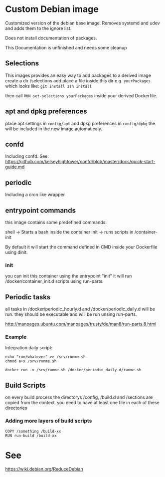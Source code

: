 # Custom Debian image

Customized version of the debian base image. 
Removes systemd and udev and adds them to the ignore list.

Does not install documentation of packages. 

This Documentation is unfinished and needs some cleanup

## Selections

This images provides an easy way to add packages to a derived image 
create a dir /selections add place a file inside this dir e.g. `yourPackages` 
which looks like:
`git install
zsh install`

then call `RUN set-selections yourPackages` inside your derived Dockerfile. 

## apt and dpkg preferences

place apt settings in `config/apt` and dpkg preferences in `config/dpkg` the will be included in the new image automaticaly. 

## confd
Including confd.
See: https://github.com/kelseyhightower/confd/blob/master/docs/quick-start-guide.md

## periodic
Including a cron like wrapper

## entrypoint commands

this image contains some predefined commands:

shell -> Starts a bash inside the container
init -> runs scripts in /container-init 

By default it will start the command defined in CMD inside your Dockerfile using dinit. 

### init
you can init this container using the entrypoint "init" it will run /docker/container_init.d scripts using run-parts.

## Periodic tasks
all tasks in /docker/periodic_hourly.d and /docker/periodic_daily.d will be run. 
they should be executable and will be run unsing run-parts.

http://manpages.ubuntu.com/manpages/trusty/de/man8/run-parts.8.html

### Example

Integration daily script: 
```
echo "run/whatever" >> /srv/runme.sh 
chmod a+x /srv/runme.sh

docker run -v /srv/runme.sh /docker/periodic_daily.d/runme.sh
```

## Build Scripts

on every build process the directorys /config, /build.d and /sections are copied from the context. 
you need to have at least one file in each of these directories

### Adding more layers of build scripts

```
COPY /something /build-xx
RUN run-build /build-xx
```

# See
https://wiki.debian.org/ReduceDebian
